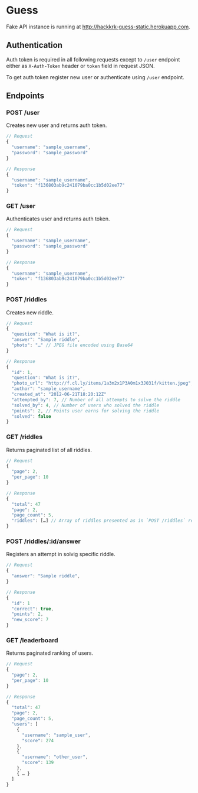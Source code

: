 Guess
=====

Fake API instance is running at http://hackkrk-guess-static.herokuapp.com.

Authentication
--------------

Auth token is required in all following requests except to `/user` endpoint
either as `X-Auth-Token` header or `token` field in request JSON.


To get auth token register new user or authenticate using `/user` endpoint.

Endpoints
---------

### POST /user

Creates new user and returns auth token.

```javascript
// Request
{
  "username": "sample_username",
  "password": "sample_password"
}

// Response
{
  "username": "sample_username",
  "token": "f136803ab9c241079ba0cc1b5d02ee77"
}
```

### GET /user

Authenticates user and returns auth token.

```javascript
// Request
{
  "username": "sample_username",
  "password": "sample_password"
}

// Response
{
  "username": "sample_username",
  "token": "f136803ab9c241079ba0cc1b5d02ee77"
}
```

### POST /riddles

Creates new riddle.

```javascript
// Request
{
  "question": "What is it?",
  "answer": "Sample riddle",
  "photo": "…" // JPEG file encoded using Base64
}

// Response
{
  "id": 1,
  "question": "What is it?",
  "photo_url": "http://f.cl.ly/items/1a3m2x1P3A0m1x3J031f/kitten.jpeg",
  "author": "sample_username",
  "created_at": "2012-06-21T18:20:12Z"
  "attempted_by": 7, // Number of all attempts to solve the riddle
  "solved_by": 4, // Number of users who solved the riddle
  "points": 2, // Points user earns for solving the riddle
  "solved": false
}
```

### GET /riddles

Returns paginated list of all riddles.

```javascript
// Request
{
  "page": 2,
  "per_page": 10
}

// Response
{
  "total": 47
  "page": 2,
  "page_count": 5,
  "riddles": […] // Array of riddles presented as in `POST /riddles` response.
}
```

### POST /riddles/:id/answer

Registers an attempt in solvig specific riddle.

```javascript
// Request
{
  "answer": "Sample riddle",
}

// Response
{
  "id": 1
  "correct": true,
  "points": 2,
  "new_score": 7
}
```

### GET /leaderboard

Returns paginated ranking of users.

```javascript
// Request
{
  "page": 2,
  "per_page": 10
}

// Response
{
  "total": 47
  "page": 2,
  "page_count": 5,
  "users": [
    {
      "username": "sample_user",
      "score": 274
    },
    {
      "username": "other_user",
      "score": 139
    },
    { … }
  ]
}
```
